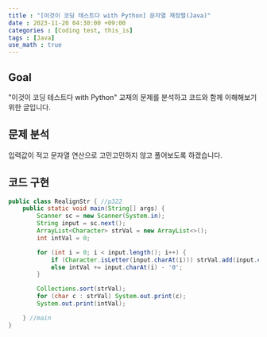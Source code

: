 ```yaml
---
title : "[이것이 코딩 테스트다 with Python] 문자열 재정렬(Java)"
date : 2023-11-20 04:30:00 +09:00
categories : [Coding test, this_is]
tags : [Java]
use_math : true
---
```


## Goal

"이것이 코딩 테스트다 with Python" 교재의 문제를 분석하고 코드와 함께 이해해보기 위한 글입니다.

## 문제 분석

입력값이 적고 문자열 연산으로 고민고민하지 않고 풀어보도록 하겠습니다.

## 코드 구현

```java
public class RealignStr { //p322
    public static void main(String[] args) {
        Scanner sc = new Scanner(System.in);
        String input = sc.next();
        ArrayList<Character> strVal = new ArrayList<>();
        int intVal = 0;

        for (int i = 0; i < input.length(); i++) {
            if (Character.isLetter(input.charAt(i))) strVal.add(input.charAt(i));
            else intVal += input.charAt(i) - '0';
        }

        Collections.sort(strVal);
        for (char c : strVal) System.out.print(c);
        System.out.print(intVal);

    } //main
}
```



